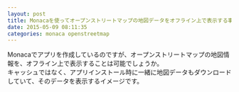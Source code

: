 ```yaml
---
layout: post
title: Monacaを使ってオープンストリートマップの地図データをオフライン上で表示する事は可能でしょうか
date: 2015-05-09 08:11:35
categories: monaca openstreetmap
---
```

<!-- {% raw %} -->
<p>Monacaでアプリを作成しているのですが、オープンストリートマップの地図情報を、オフライン上で表示することは可能でしょうか。<br>
キャッシュではなく、アプリインストール時に一緒に地図データもダウンロードしていて、そのデータを表示するイメージです。</p>
<!-- {% endraw %} -->
